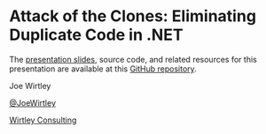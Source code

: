 Attack of the Clones: Eliminating Duplicate Code in .NET
========================================================

The [presentation slides](http://bit.ly/EDC-Slides), source code, and related resources for  this presentation are available at this [GitHub repository](http://bit.ly/EliminatingDuplicateCode).

Joe Wirtley

[@JoeWirtley](http://twitter.com/JoeWirtley)

[Wirtley Consulting](http://WirtleyConsulting.com)